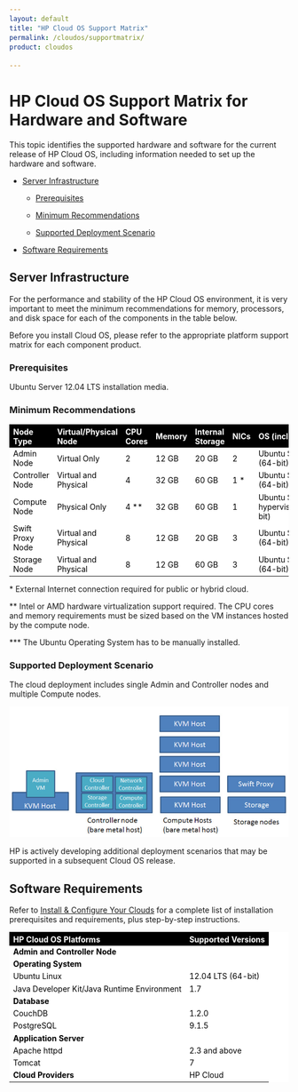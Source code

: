 ```yaml
---
layout: default
title: "HP Cloud OS Support Matrix"
permalink: /cloudos/supportmatrix/
product: cloudos

---
```


# HP Cloud OS Support Matrix for Hardware and Software

This topic identifies the supported hardware and software for the current release of HP Cloud OS, including information needed to set up the 
hardware and software.

* [Server Infrastructure](#server-infrastructure)

  * [Prerequisites](#prerequisites)

  * [Minimum Recommendations](#minimum-recommendations)

  * [Supported Deployment Scenario](#supported-deployment-scenario)

* [Software Requirements](#software-requirements)

## Server Infrastructure

For the performance and stability of the HP Cloud OS environment, it is very important to meet the minimum recommendations for memory, 
processors, and disk space for each of the components in the table below. 

Before you install Cloud OS, please refer to the appropriate platform support matrix for each component product.

### Prerequisites

Ubuntu Server 12.04 LTS installation media.

### Minimum Recommendations

<table style="text-align: left; vertical-align: top; background-color: white; color: black;">

<tr style="background-color: black; color: white;">
<th>Node Type</th>
<th>Virtual/Physical Node</th>
<th>CPU Cores</th>
<th>Memory</th>
<th>Internal Storage</th>
<th>NICs</th>
<th> <nobr>  OS (included as part of ISO)  </nobr></th>
</tr>

<tr>
<td> Admin Node </td>
<td> Virtual Only </td>
<td> 2 </td>
<td> 12 GB </td>
<td> 20 GB </td>
<td> 2 </td>
<td> Ubuntu Server 12.04 LTS (64-bit) </td>
</tr>

<tr>
<td> Controller Node </td>
<td> Virtual and Physical </td>
<td> 4 </td>
<td> 32 GB </td>
<td> 60 GB </td>
<td> 1 * </td>
<td> Ubuntu Server 12.04 LTS (64-bit) </td>
</tr>		

<tr>
<td> Compute Node </td>
<td> Physical Only </td>
<td> 4 ** </td>
<td> 32 GB </td>
<td> 60 GB </td>
<td> 1 </td>
<td> Ubuntu Server running KVM hypervisor 12.04 LTS (64-bit) </td>
</tr>			

<tr>
<td> Swift Proxy Node </td>
<td> Virtual and Physical </td>
<td> 8 </td>
<td> 12 GB </td>
<td> 20 GB </td>
<td> 3 </td>
<td> Ubuntu Server 12.04 LTS (64-bit) *** </td>
</tr>	   

<tr>
<td> Storage Node </td>
<td> Virtual and Physical </td>
<td> 8 </td>
<td> 12 GB </td>
<td> 60 GB </td>
<td> 3 </td>
<td> Ubuntu Server 12.04 LTS (64-bit) *** </td>
</tr>	   

</table>

\* External Internet connection required for public or hybrid cloud.

\*\* Intel or AMD hardware virtualization support required. The CPU cores and memory requirements must be sized based on the VM instances hosted by the compute node.

\*\*\* The Ubuntu Operating System has to be manually installed.


### Supported Deployment Scenario

The cloud deployment includes single Admin and Controller nodes and multiple Compute nodes.

<img src="media/cloudos-supported-deployment-scenario.png" title="HP Cloud OS Supported Deployment Scenario" />

HP is actively developing additional deployment scenarios that may be supported in a subsequent Cloud OS release.

## Software Requirements 

Refer to [Install &amp; Configure Your Clouds](/cloudos/install/) for a complete list of installation prerequisites and requirements, plus step-by-step instructions.

<table style="text-align: left; vertical-align: top; background-color: white; color: black;">

<tr style="background-color: black; color: white;">
<th>HP Cloud OS Platforms</th>
<th>Supported Versions</th>
</tr>

<tr>
<td style="font-weight: bold;">Admin and Controller Node</td>
<td> </td>
</tr>

<tr style="padding-left: 40px;">
<td style="font-weight: bold;">Operating System</td>
<td> </td>
</tr>

<tr style="padding-left:40px;">
<td>Ubuntu Linux</td>
<td>12.04 LTS (64-bit)</td>
</tr>

<tr style="padding-left: 40px;">
<td>Java Developer Kit/Java Runtime Environment</td>
<td>1.7</td>
</tr>

<tr style="padding-left: 40px;">
<td style="font-weight: bold;">Database</td>
<td> </td>
</tr>

<tr style="padding-left: 40px;">
<td>CouchDB</td>
<td>1.2.0</td>
</tr>

<tr style="padding-left: 40px;">
<td>PostgreSQL</td>
<td>9.1.5</td>
</tr>

<tr style="padding-left: 40px;">
<td style="font-weight: bold;">Application Server</td>
<td> </td>
</tr>

<tr style="padding-left: 40px;">
<td>Apache httpd</td>
<td>2.3 and above</td>
</tr>

<tr style="padding-left: 40px;">
<td>Tomcat</td>
<td>7</td>
</tr>


<tr>
<td style="font-weight: bold;"> Cloud Providers </td>
<td> HP Cloud </td>
</tr>

</table>














 


